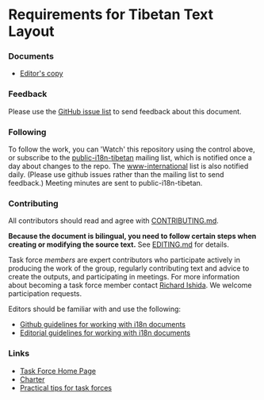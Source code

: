 # Requirements for Tibetan Text Layout 

### Documents
- [Editor's copy](https://w3c.github.io/tlreq/)

### Feedback
Please use the [GitHub issue list](https://github.com/w3c/tlreq/issues) to send feedback about this document.

### Following
To follow the work, you can 'Watch' this repository using the control above, or subscribe to the [public-i18n-tibetan](https://lists.w3.org/Archives/Public/public-i18n-tibetan/) mailing list, which is notified once a day about changes to the repo. The [www-international](https://lists.w3.org/Archives/Public/www-international/) list is also notified daily. (Please use github issues rather than the mailing list to send feedback.) Meeting minutes are sent to public-i18n-tibetan.

### Contributing

All contributors should read and agree with [CONTRIBUTING.md](https://github.com/w3c/tlreq/blob/gh-pages/CONTRIBUTING.md).

**Because the document is bilingual, you need to follow certain steps when creating or modifying the source text.** See [EDITING.md](https://github.com/w3c/tlreq/blob/gh-pages/EDITING.md) for details.

Task force _members_ are expert contributors who participate actively in producing the work of the group, regularly contributing text and advice to create the outputs, and participating in meetings. For more information about becoming a task force member contact [Richard Ishida](mailto:ishida@w3.org). We welcome participation requests.

Editors should be familiar with and use the following:

- [Github guidelines for working with i18n documents](http://w3c.github.io/i18n-activity/guidelines/github)
- [Editorial guidelines for working with i18n documents](http://w3c.github.io/i18n-activity/guidelines/editing)

### Links
- [Task Force Home Page](https://w3c.github.io/i18n-activity/tlreq/)
- [Charter](https://www.w3.org/International/groups/tibetan-layout/charter.html)
- [Practical tips for task forces](https://w3c.github.io/i18n-activity/guidelines/process.html)
